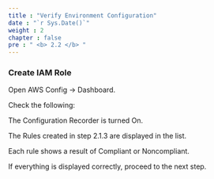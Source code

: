 ```yaml
---
title : "Verify Environment Configuration"
date : "`r Sys.Date()`"
weight : 2
chapter : false
pre : " <b> 2.2 </b> "
---
```


### Create IAM Role

Open AWS Config → Dashboard.

Check the following:

The Configuration Recorder is turned On.

The Rules created in step 2.1.3 are displayed in the list.

Each rule shows a result of Compliant or Noncompliant.

If everything is displayed correctly, proceed to the next step.
